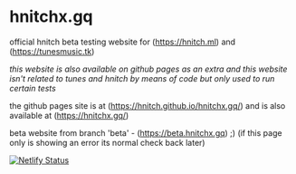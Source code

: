 # hnitchx.gq
official hnitch beta testing website for (https://hnitch.ml) and (https://tunesmusic.tk)

*this website is also available on github pages as an extra and this website isn't related to tunes and hnitch by means of code but only used to run certain tests*

the github pages site is at (https://hnitch.github.io/hnitchx.gq/) and is also available at (https://hnitchx.gq/)

beta website from branch 'beta' - (https://beta.hnitchx.gq) ;) (if this page only is showing an error its normal check back later)

[![Netlify Status](https://api.netlify.com/api/v1/badges/224d1d40-4347-43d5-822e-f5a5b8daa515/deploy-status)](https://app.netlify.com/sites/hnitchxgq/deploys)
